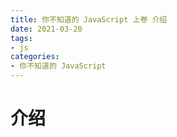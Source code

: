 ```yaml
---
title: 你不知道的 JavaScript 上卷 介绍
date: 2021-03-20
tags: 
- js
categories:
- 你不知道的 JavaScript
---
```


# 介绍
